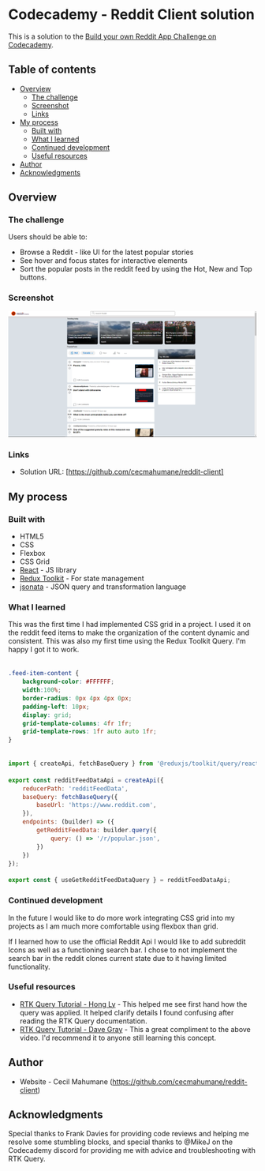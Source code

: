 # Codecademy - Reddit Client solution

This is a solution to the [Build your own Reddit App Challenge on Codecademy](https://www.codecademy.com/paths/full-stack-engineer-career-path/tracks/fscp-22-portfolio-project-reddit-client/modules/wdcp-22-reddit-client/kanban_projects/reddit-client).

## Table of contents

- [Overview](#overview)
  - [The challenge](#the-challenge)
  - [Screenshot](#screenshot)
  - [Links](#links)
- [My process](#my-process)
  - [Built with](#built-with)
  - [What I learned](#what-i-learned)
  - [Continued development](#continued-development)
  - [Useful resources](#useful-resources)
- [Author](#author)
- [Acknowledgments](#acknowledgments)



## Overview

### The challenge

Users should be able to:

- Browse a Reddit - like UI for the latest popular stories
- See hover and focus states for interactive elements
- Sort the popular posts in the reddit feed by using the Hot, New and Top buttons. 

### Screenshot

![](./reddit-clone-screenshot.png)

### Links

- Solution URL: [https://github.com/cecmahumane/reddit-client]

## My process
	
### Built with

- HTML5
- CSS
- Flexbox
- CSS Grid
- [React](https://reactjs.org/) - JS library
- [Redux Toolkit](https://redux-toolkit.js.org/) - For state management
- [jsonata](https://jsonata.org/) - JSON query and transformation language


### What I learned

This was the first time I had implemented CSS grid in a project. I used it on the reddit feed items to make the organization 
of the content dynamic and consistent. This was also my first time using the Redux Toolkit Query. I'm happy I got it to work. 

```css

.feed-item-content {
    background-color: #FFFFFF;
    width:100%;
    border-radius: 0px 4px 4px 0px;
    padding-left: 10px; 
    display: grid;
    grid-template-columns: 4fr 1fr;
    grid-template-rows: 1fr auto auto 1fr;
}
```
```js

import { createApi, fetchBaseQuery } from '@reduxjs/toolkit/query/react'

export const redditFeedDataApi = createApi({
    reducerPath: 'redditFeedData',
    baseQuery: fetchBaseQuery({
        baseUrl: 'https://www.reddit.com',
    }),
    endpoints: (builder) => ({
        getRedditFeedData: builder.query({
            query: () => '/r/popular.json',
        })
    })
});

export const { useGetRedditFeedDataQuery } = redditFeedDataApi;


```

### Continued development

In the future I would like to do more work integrating CSS grid into my projects as I am much more comfortable using flexbox than grid. 

If I learned how to use the official Reddit Api I would like to add subreddit Icons as well as a functioning search bar. I chose to not implement the search bar in the reddit clones current state due to it having limited functionality.


### Useful resources

- [RTK Query Tutorial - Hong Ly](https://www.youtube.com/watch?v=9V-Up8QT7tM&t=903s) - This helped me see first hand how the query was applied. It helped clarify details I found confusing after reading the RTK Query documentation.
- [RTK Query Tutorial - Dave Gray](https://www.youtube.com/watch?v=HyZzCHgG3AY) - This a great compliment to the above video. I'd recommend it to anyone still learning this concept.


## Author

- Website - Cecil Mahumane (https://github.com/cecmahumane/reddit-client)


## Acknowledgments

Special thanks to Frank Davies for providing code reviews and helping me resolve some stumbling blocks, and special thanks to @MikeJ on the Codecademy discord for providing me with advice and troubleshooting with RTK Query. 


